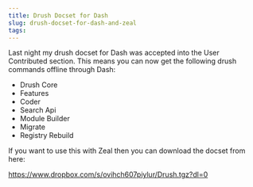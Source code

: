 ```yaml
---
title: Drush Docset for Dash
slug: drush-docset-for-dash-and-zeal
tags:
---
```

Last night my drush docset for Dash was accepted into the User Contributed section. This means you can now get the following drush commands offline through Dash:

* Drush Core
* Features
* Coder
* Search Api
* Module Builder
* Migrate
* Registry Rebuild

If you want to use this with Zeal then you can download the docset from here:

https://www.dropbox.com/s/ovihch607piylur/Drush.tgz?dl=0
